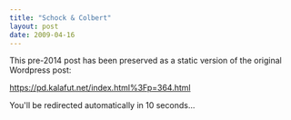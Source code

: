 ```yaml
---
title: "Schock & Colbert"
layout: post
date: 2009-04-16
---
```


This pre-2014 post has been preserved as a static version of the original Wordpress post:

https://pd.kalafut.net/index.html%3Fp=364.html

You'll be redirected automatically in 10 seconds...

<head>
  <meta http-equiv="refresh" content="10;url=https://pd.kalafut.net/index.html%3Fp=364.html">
</head>

